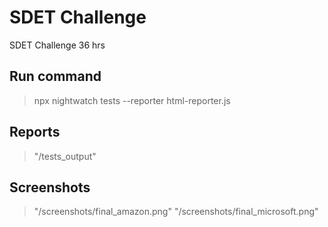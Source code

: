 # SDET Challenge

SDET Challenge 36 hrs

## Run command

> npx nightwatch tests --reporter html-reporter.js

## Reports 

> "/tests_output"

## Screenshots

> "/screenshots/final_amazon.png"
> "/screenshots/final_microsoft.png"

